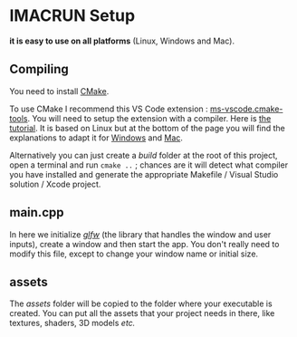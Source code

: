 # IMACRUN Setup

**it is easy to use on all platforms** (Linux, Windows and Mac).

## Compiling

You need to install [CMake](https://cmake.org/download/).

To use CMake I recommend this VS Code extension : [ms-vscode.cmake-tools](https://marketplace.visualstudio.com/items?itemName=ms-vscode.cmake-tools). You will need to setup the extension with a compiler. Here is [the tutorial](https://code.visualstudio.com/docs/cpp/cmake-linux). It is based on Linux but at the bottom of the page you will find the explanations to adapt it for [Windows](https://code.visualstudio.com/docs/cpp/config-msvc) and [Mac](https://code.visualstudio.com/docs/cpp/config-clang-mac).

Alternatively you can just create a *build* folder at the root of this project, open a terminal and run `cmake ..` ; chances are it will detect what compiler you have installed and generate the appropriate Makefile / Visual Studio solution / Xcode project.

## main.cpp

In here we initialize [*glfw*](https://www.glfw.org/docs/latest/) (the library that handles the window and user inputs), create a window and then start the app. You don't really need to modify this file, except to change your window name or initial size.

## assets

The *assets* folder will be copied to the folder where your executable is created. You can put all the assets that your project needs in there, like textures, shaders, 3D models *etc.*
